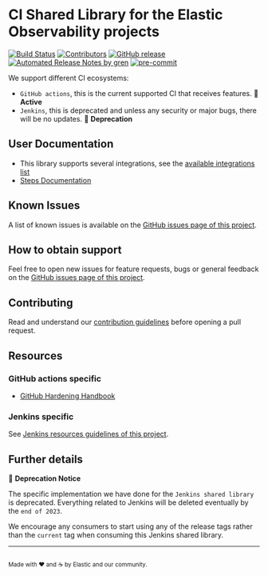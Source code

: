 # CI Shared Library for the Elastic Observability projects

[![Build Status](https://github.com/elastic/apm-pipeline-library/actions/workflows/build-test.yml/badge.svg)](https://github.com/elastic/apm-pipeline-library/actions/workflows/build-test.yml)
[![Contributors](https://img.shields.io/github/contributors/elastic/apm-pipeline-library.svg)](https://github.com/elastic/apm-pipeline-library/graphs/contributors)
[![GitHub release](https://img.shields.io/github/release/elastic/apm-pipeline-library.svg?label=changelog)](https://github.com/elastic/apm-pipeline-library/releases/latest)
[![Automated Release Notes by gren](https://img.shields.io/badge/%F0%9F%A4%96-release%20notes-00B2EE.svg)](https://github-tools.github.io/github-release-notes/)
[![pre-commit](https://img.shields.io/badge/pre--commit-enabled-brightgreen?logo=pre-commit&logoColor=white)](https://github.com/pre-commit/pre-commit)

We support different CI ecosystems:

* `GitHub actions`, this is the current supported CI that receives features. 📌 **Active**
* `Jenkins`, this is deprecated and unless any security or major bugs, there will be no updates. 📌 **Deprecation**

## User Documentation

* This library supports several integrations, see the [available integrations list](INTEGRATIONS.md)
* [Steps Documentation](vars/README.md)

## Known Issues

A list of known issues is available on the [GitHub issues page of this project][apm-pipeline-library-issues].

## How to obtain support

Feel free to open new issues for feature requests, bugs or general feedback on
the [GitHub issues page of this project][apm-pipeline-library-issues].

## Contributing

Read and understand our [contribution guidelines][apm-pipeline-library-contribution]
before opening a pull request.

## Resources

### GitHub actions specific

* [GitHub Hardening Handbook](https://docs.github.com/en/actions/security-guides/security-hardening-for-github-actions)

### Jenkins specific

See [Jenkins resources guidelines of this project][jenkins-resources].

## Further details

📌 **Deprecation Notice**

The specific implementation we have done for the `Jenkins shared library` is deprecated. Everything related to Jenkins will be deleted eventually by the `end of 2023`.

We encourage any consumers to start using any of the release tags rather than the `current` tag when consuming this Jenkins shared library.

---

[apm-pipeline-library-issues]: https://github.com/elastic/apm-pipeline-library/issues
[apm-pipeline-library-contribution]: docs/CONTRIBUTING.md
[jenkins-resources]: JENKINS.md

<sup><br>Made with ♥️ and ☕️ by Elastic and our community.</sup>


